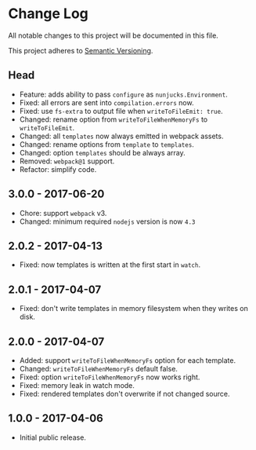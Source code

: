 # Change Log

All notable changes to this project will be documented in this file.

This project adheres to [Semantic Versioning](http://semver.org).

## Head

* Feature: adds ability to pass `configure` as `nunjucks.Environment`.
* Fixed: all errors are sent into `compilation.errors` now.
* Fixed: use `fs-extra` to output file when `writeToFileEmit: true`.
* Changed: rename option from `writeToFileWhenMemoryFs` to `writeToFileEmit`.
* Changed: all `templates` now always emitted in webpack assets.
* Changed: rename options from `template` to `templates`.
* Changed: option `templates` should be always array.
* Removed: `webpack@1` support.
* Refactor: simplify code.

## 3.0.0 - 2017-06-20

* Chore: support `webpack` v3.
* Changed: minimum required `nodejs` version is now `4.3`

## 2.0.2 - 2017-04-13

* Fixed: now templates is written at the first start in `watch`.

## 2.0.1 - 2017-04-07

* Fixed: don't write templates in memory filesystem when they writes on disk.

## 2.0.0 - 2017-04-07

* Added: support `writeToFileWhenMemoryFs` option for each template.
* Changed: `writeToFileWhenMemoryFs` default false.
* Fixed: option `writeToFileWhenMemoryFs` now works right.
* Fixed: memory leak in watch mode.
* Fixed: rendered templates don't overwrite if not changed source.

## 1.0.0 - 2017-04-06

* Initial public release.
